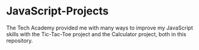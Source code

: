 # JavaScript-Projects
 
The Tech Academy provided me with many ways to improve my JavaScript skills with the Tic-Tac-Toe project and the Calculator project, both in this repository. 
